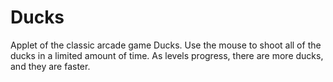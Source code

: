 Ducks
=====

Applet of the classic arcade game Ducks. Use the mouse to shoot all of the ducks in a limited amount of time. As levels progress, there are more ducks, and they are faster.

